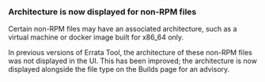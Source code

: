 ### Architecture is now displayed for non-RPM files

Certain non-RPM files may have an associated architecture, such as a
virtual machine or docker image built for x86_64 only.

In previous versions of Errata Tool, the architecture of these non-RPM
files was not displayed in the UI.  This has been improved; the architecture
is now displayed alongside the file type on the Builds page for an
advisory.
